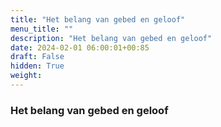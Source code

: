 ```yaml
---
title: "Het belang van gebed en geloof"
menu_title: ""
description: "Het belang van gebed en geloof"
date: 2024-02-01 06:00:01+00:85
draft: False
hidden: True
weight:
---
```

### Het belang van gebed en geloof
